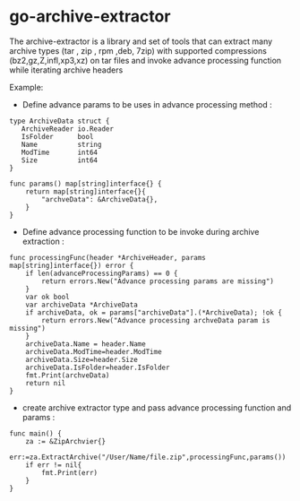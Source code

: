# go-archive-extractor

The archive-extractor is a library and set of tools
that can extract many archive types (tar , zip , rpm ,deb, 7zip) with supported compressions (bz2,gz,Z,infl,xp3,xz) on tar files
and invoke advance processing function while iterating archive headers

Example:

- Define advance params to be uses in advance processing method :
 ```
type ArchiveData struct {
	ArchiveReader io.Reader
	IsFolder      bool
	Name          string
	ModTime       int64
	Size          int64
}
```
```
func params() map[string]interface{} {
	return map[string]interface{}{
		"archveData": &ArchiveData{},
	}
}
```
- Define advance processing function to be invoke during archive extraction :
```
func processingFunc(header *ArchiveHeader, params map[string]interface{}) error {
	if len(advanceProcessingParams) == 0 {
		return errors.New("Advance processing params are missing")
	}
	var ok bool
	var archiveData *ArchiveData
	if archiveData, ok = params["archiveData"].(*ArchiveData); !ok {
		return errors.New("Advance processing archveData param is missing")
	}
	archiveData.Name = header.Name
	archiveData.ModTime=header.ModTime
	archiveData.Size=header.Size
	archiveData.IsFolder=header.IsFolder
 	fmt.Print(archveData)
	return nil
}
```
- create archive extractor type and pass advance processing function and params :
```
func main() {
	za := &ZipArchvier{}
	err:=za.ExtractArchive("/User/Name/file.zip",processingFunc,params())
	if err != nil{
		fmt.Print(err)
	}
}
```
